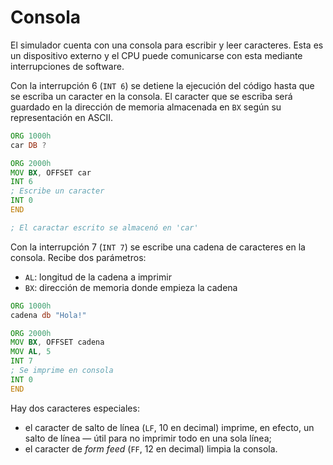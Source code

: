 # Consola

El simulador cuenta con una consola para escribir y leer caracteres. Esta es un dispositivo externo y el CPU puede comunicarse con esta mediante interrupciones de software.

Con la interrupción 6 (`INT 6`) se detiene la ejecución del código hasta que se escriba un caracter en la consola. El caracter que se escriba será guardado en la dirección de memoria almacenada en `BX` según su representación en ASCII.

```asm
ORG 1000h
car DB ?

ORG 2000h
MOV BX, OFFSET car
INT 6
; Escribe un caracter
INT 0
END

; El caractar escrito se almacenó en 'car'
```

Con la interrupción 7 (`INT 7`) se escribe una cadena de caracteres en la consola. Recibe dos parámetros:
- `AL`: longitud de la cadena a imprimir
- `BX`: dirección de memoria donde empieza la cadena

```asm
ORG 1000h
cadena db "Hola!"

ORG 2000h
MOV BX, OFFSET cadena
MOV AL, 5
INT 7
; Se imprime en consola
INT 0
END
```

Hay dos caracteres especiales:
- el caracter de salto de línea (`LF`, 10 en decimal) imprime, en efecto, un salto de línea — útil para no imprimir todo en una sola línea;
- el caracter de _form feed_ (`FF`, 12 en decimal) limpia la consola.